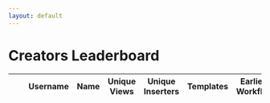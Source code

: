 ```yaml
---
layout: default
---
```


# Creators Leaderboard

<table id="stats-table" class="display">
    <thead>
        <tr>
            <th class="number-column"></th> <!-- This will be our index column -->
            <th></th> <!-- This is our avatar column -->
            <th>Username</th>
            <th>Name</th>
            <th>Unique Views</th>
			<th>Unique Inserters</th>
            <th>Templates</th>
            <th>Earliest Workflow</th>
        </tr>
    </thead>
    <tbody>
    </tbody>
</table>


<script src="{{ '/assets/js/generate-table-creators.js' | relative_url }}"></script>
